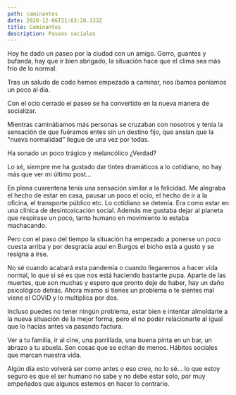 ```yaml
---
path: caminantes
date: 2020-12-06T21:03:28.333Z
title: Caminantes
description: Paseos sociales
---
```

Hoy he dado un paseo por la ciudad con un amigo. Gorro, guantes y bufanda, hay que ir bien abrigado, la situación hace que el clima sea más frío de lo normal. 

Tras un saludo de codo hemos empezado a caminar, nos íbamos poníamos un poco al día.

Con el ocio cerrado el paseo se ha convertido en la nueva manera de socializar.

Mientras caminábamos más personas se cruzaban con nosotros y tenía la sensación de que fuéramos entes sin un destino fijo, que ansían que la "nueva normalidad" llegue de una vez por todas.

Ha sonado un poco trágico y melancólico ¿Verdad? 

Lo sé, siempre me ha gustado dar tintes dramáticos a lo cotidiano, no hay más que ver mi último post...

En plena cuarentena tenía una sensación similar a la felicidad. Me alegraba el hecho de estar en casa, pausar un poco el ocio, el hecho de ir a la oficina, el transporte público etc. Lo cotidiano se detenía. Era como estar en una clínica de desintoxicación social. Además me gustaba dejar al planeta que respirase un poco, tanto humano en movimiento lo estaba machacando.   

Pero con el paso del tiempo la situación ha empezado a ponerse un poco cuesta arriba y por desgracia aquí en Burgos el bicho está a gusto y se resigna a irse.

No sé cuando acabará esta pandemia o cuando llegaremos a hacer vida normal, lo que si sé es que nos está haciendo bastante pupa. Aparte de las muertes, que son muchas y espero que pronto deje de haber, hay un daño psicológico detrás. Ahora mismo si tienes un problema o te sientes mal viene el COVID y lo multiplica por dos. 

Incluso puedes no tener ningún problema, estar bien e intentar almoldarte a la nueva situación de la mejor forma, pero el no poder relacionarte al igual que lo hacías antes va pasando factura.

Ver a tu familia, ir al cine, una parrillada, una buena pinta en un bar, un abrazo a tu abuela. Son cosas que se echan de menos. Hábitos sociales que marcan nuestra vida.

Algún día esto volverá ser como antes o eso creo, no lo sé... lo que estoy seguro es que el ser humano no sabe y no debe estar solo, por muy empeñados que algunos estemos en hacer lo contrario.